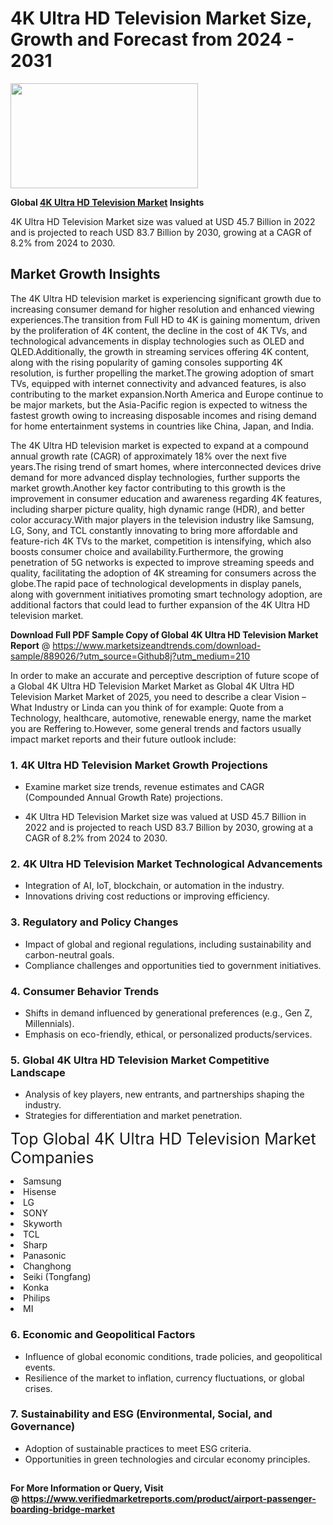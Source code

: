 <H1>4K Ultra HD Television Market Size, Growth and Forecast from 2024 - 2031</H1><img class="aligncenter size-medium wp-image-584254" src="https://thirdeyenews.in/wp-content/uploads/2024/09/Global-Market-Research-300x168.jpeg" alt="" width="300" height="168" /><p><strong>Global&nbsp;<a href="https://www.marketsizeandtrends.com/download-sample/889026/?utm_source=Github8j?utm_medium=210">4K Ultra HD Television Market</a> Insights</strong></p><p>4K Ultra HD Television Market size was valued at USD 45.7 Billion in 2022 and is projected to reach USD 83.7 Billion by 2030, growing at a CAGR of 8.2% from 2024 to 2030.</p><p><h2>Market Growth Insights</h2> <p>The 4K Ultra HD television market is experiencing significant growth due to increasing consumer demand for higher resolution and enhanced viewing experiences.The transition from Full HD to 4K is gaining momentum, driven by the proliferation of 4K content, the decline in the cost of 4K TVs, and technological advancements in display technologies such as OLED and QLED.Additionally, the growth in streaming services offering 4K content, along with the rising popularity of gaming consoles supporting 4K resolution, is further propelling the market.The growing adoption of smart TVs, equipped with internet connectivity and advanced features, is also contributing to the market expansion.North America and Europe continue to be major markets, but the Asia-Pacific region is expected to witness the fastest growth owing to increasing disposable incomes and rising demand for home entertainment systems in countries like China, Japan, and India.</p> <p>The 4K Ultra HD television market is expected to expand at a compound annual growth rate (CAGR) of approximately 18% over the next five years.The rising trend of smart homes, where interconnected devices drive demand for more advanced display technologies, further supports the market growth.Another key factor contributing to this growth is the improvement in consumer education and awareness regarding 4K features, including sharper picture quality, high dynamic range (HDR), and better color accuracy.With major players in the television industry like Samsung, LG, Sony, and TCL constantly innovating to bring more affordable and feature-rich 4K TVs to the market, competition is intensifying, which also boosts consumer choice and availability.Furthermore, the growing penetration of 5G networks is expected to improve streaming speeds and quality, facilitating the adoption of 4K streaming for consumers across the globe.The rapid pace of technological developments in display panels, along with government initiatives promoting smart technology adoption, are additional factors that could lead to further expansion of the 4K Ultra HD television market.<p><span class=""><strong>Download Full PDF Sample Copy of Global 4K Ultra HD Television Market Report</strong> @ <a href="https://www.marketsizeandtrends.com/download-sample/889026/?utm_source=Github8j?utm_medium=210" target="_blank">https://www.marketsizeandtrends.com/download-sample/889026/?utm_source=Github8j?utm_medium=210</a></span></p><p>In order to make an accurate and perceptive description of future scope of a Global&nbsp;4K Ultra HD Television Market Market as Global&nbsp;4K Ultra HD Television Market Market of 2025, you need to describe a clear Vision &ndash; What Industry or Linda can you think of for example: Quote from a Technology, healthcare, automotive, renewable energy, name the market you are Reffering to.However, some general trends and factors usually impact market reports and their future outlook include:</p><h3>1.&nbsp;<strong>4K Ultra HD Television Market Growth Projections</strong></h3><ul><li>Examine market size trends, revenue estimates and CAGR (Compounded Annual Growth Rate) projections.</li><li><p>4K Ultra HD Television Market size was valued at USD 45.7 Billion in 2022 and is projected to reach USD 83.7 Billion by 2030, growing at a CAGR of 8.2% from 2024 to 2030.</p></li></ul><h3>2.&nbsp;<strong>4K Ultra HD Television Market Technological Advancements</strong></h3><ul><li>Integration of AI, IoT, blockchain, or automation in the industry.</li><li>Innovations driving cost reductions or improving efficiency.</li></ul><h3>3.&nbsp;<strong>Regulatory and Policy Changes</strong></h3><ul><li>Impact of global and regional regulations, including sustainability and carbon-neutral goals.</li><li>Compliance challenges and opportunities tied to government initiatives.</li></ul><h3>4.&nbsp;<strong>Consumer Behavior Trends</strong></h3><ul><li>Shifts in demand influenced by generational preferences (e.g., Gen Z, Millennials).</li><li>Emphasis on eco-friendly, ethical, or personalized products/services.</li></ul><h3>5.&nbsp;<strong>Global 4K Ultra HD Television Market Competitive Landscape</strong></h3><ul><li>Analysis of key players, new entrants, and partnerships shaping the industry.</li><li>Strategies for differentiation and market penetration.</li></ul><p data-pm-slice="1 1 []"><span style="color: inherit; font-family: inherit; font-size: 25px;">Top Global 4K Ultra HD Television Market Companies</span></p><div class="" data-test-id=""><p><li>Samsung</li><li> Hisense</li><li> LG</li><li> SONY</li><li> Skyworth</li><li> TCL</li><li> Sharp</li><li> Panasonic</li><li> Changhong</li><li> Seiki (Tongfang)</li><li> Konka</li><li> Philips</li><li> MI</li></p></div><h3>6.&nbsp;<strong>Economic and Geopolitical Factors</strong></h3><ul><li>Influence of global economic conditions, trade policies, and geopolitical events.</li><li>Resilience of the market to inflation, currency fluctuations, or global crises.</li></ul><h3>7.&nbsp;<strong>Sustainability and ESG (Environmental, Social, and Governance)</strong></h3><ul><li>Adoption of sustainable practices to meet ESG criteria.</li><li>Opportunities in green technologies and circular economy principles.</li></ul><h2><strong style="font-size: 14px;">For More Information or Query, Visit @&nbsp;</strong><a style="background-color: #ffffff; font-size: 14px;" href="https://www.marketsizeandtrends.com/report/4k-ultra-hd-television-market/" target="_blank">https://www.verifiedmarketreports.com/product/airport-passenger-boarding-bridge-market</a></h2>